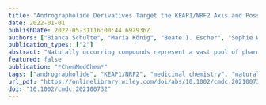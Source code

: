 ```yaml
---
title: "Andrographolide Derivatives Target the KEAP1/NRF2 Axis and Possess Potent Anti-SARS-CoV-2 Activity"
date: 2022-01-01
publishDate: 2022-05-31T16:00:44.692936Z
authors: ["Bianca Schulte", "Maria König", "Beate I. Escher", "Sophie Wittenburg", "Matic Proj", "Valentina Wolf", "Carina Lemke", "Gregor Schnakenburg", "Izidor Sosič", "Hendrik Streeck", "Christa E. Müller", "Michael Gütschow", "Christian Steinebach"]
publication_types: ["2"]
abstract: "Naturally occurring compounds represent a vast pool of pharmacologically active entities. One of such compounds is andrographolide, which is endowed with many beneficial properties, including the activity against severe acute respiratory syndrome coronavirus type 2 (SARS-CoV-2). To initiate a drug repurposing or hit optimization campaign, it is imperative to unravel the primary mechanism(s) of the antiviral action of andrographolide. Here, we showed by means of a reporter gene assay that andrographolide exerts its anti-SARS-CoV-2 effects by inhibiting the interaction between Kelch-like ECH-associated protein 1 (KEAP1) and nuclear factor erythroid 2-related factor 2 (NRF2) causing NRF2 upregulation. Moreover, we demonstrated that subtle structural modifications of andrographolide could lead to derivatives with stronger on-target activities and improved physicochemical properties. Our results indicate that further optimization of this structural class is warranted to develop novel COVID-19 therapies."
featured: false
publication: "*ChemMedChem*"
tags: ["andrographolide", "KEAP1/NRF2", "medicinal chemistry", "natural products", "SARS-CoV-2"]
url_pdf: "https://onlinelibrary.wiley.com/doi/abs/10.1002/cmdc.202100732"
doi: "10.1002/cmdc.202100732"
---
```


